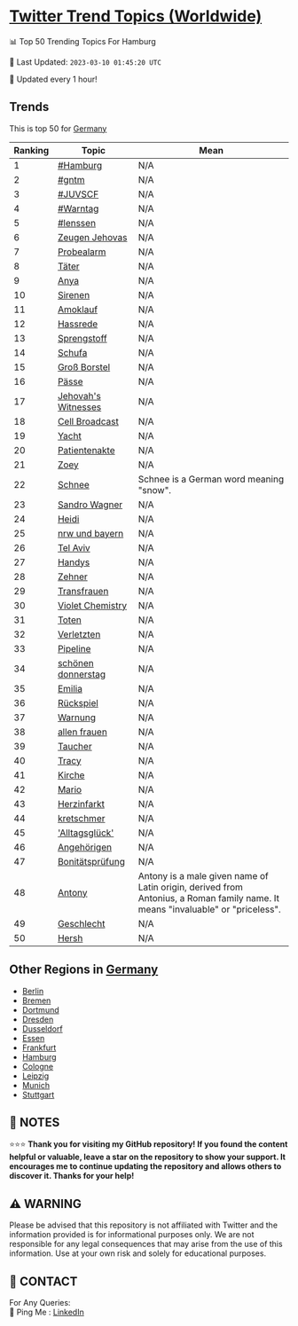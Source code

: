 [Twitter Trend Topics (Worldwide)](https://github.com/ErcinDedeoglu/Twitter-Trend-Topics)
==========


📊 Top 50 Trending Topics For Hamburg

📆 Last Updated: `2023-03-10 01:45:20 UTC`

🔧 Updated every 1 hour!


## Trends

This is top 50 for [Germany](</Germany>)

| Ranking | Topic | Mean |
| ------- | ------------ | ------------ |
| 1 | [#Hamburg](http://twitter.com/search?q=%23Hamburg) | N/A |
| 2 | [#gntm](http://twitter.com/search?q=%23gntm) | N/A |
| 3 | [#JUVSCF](http://twitter.com/search?q=%23JUVSCF) | N/A |
| 4 | [#Warntag](http://twitter.com/search?q=%23Warntag) | N/A |
| 5 | [#lenssen](http://twitter.com/search?q=%23lenssen) | N/A |
| 6 | [Zeugen Jehovas](http://twitter.com/search?q=Zeugen+Jehovas) | N/A |
| 7 | [Probealarm](http://twitter.com/search?q=Probealarm) | N/A |
| 8 | [Täter](http://twitter.com/search?q=T%c3%a4ter) | N/A |
| 9 | [Anya](http://twitter.com/search?q=Anya) | N/A |
| 10 | [Sirenen](http://twitter.com/search?q=Sirenen) | N/A |
| 11 | [Amoklauf](http://twitter.com/search?q=Amoklauf) | N/A |
| 12 | [Hassrede](http://twitter.com/search?q=Hassrede) | N/A |
| 13 | [Sprengstoff](http://twitter.com/search?q=Sprengstoff) | N/A |
| 14 | [Schufa](http://twitter.com/search?q=Schufa) | N/A |
| 15 | [Groß Borstel](http://twitter.com/search?q=Gro%c3%9f+Borstel) | N/A |
| 16 | [Pässe](http://twitter.com/search?q=P%c3%a4sse) | N/A |
| 17 | [Jehovah's Witnesses](http://twitter.com/search?q=Jehovah%27s+Witnesses) | N/A |
| 18 | [Cell Broadcast](http://twitter.com/search?q=Cell+Broadcast) | N/A |
| 19 | [Yacht](http://twitter.com/search?q=Yacht) | N/A |
| 20 | [Patientenakte](http://twitter.com/search?q=Patientenakte) | N/A |
| 21 | [Zoey](http://twitter.com/search?q=Zoey) | N/A |
| 22 | [Schnee](http://twitter.com/search?q=Schnee) | Schnee is a German word meaning "snow". |
| 23 | [Sandro Wagner](http://twitter.com/search?q=Sandro+Wagner) | N/A |
| 24 | [Heidi](http://twitter.com/search?q=Heidi) | N/A |
| 25 | [nrw und bayern](http://twitter.com/search?q=nrw+und+bayern) | N/A |
| 26 | [Tel Aviv](http://twitter.com/search?q=Tel+Aviv) | N/A |
| 27 | [Handys](http://twitter.com/search?q=Handys) | N/A |
| 28 | [Zehner](http://twitter.com/search?q=Zehner) | N/A |
| 29 | [Transfrauen](http://twitter.com/search?q=Transfrauen) | N/A |
| 30 | [Violet Chemistry](http://twitter.com/search?q=Violet+Chemistry) | N/A |
| 31 | [Toten](http://twitter.com/search?q=Toten) | N/A |
| 32 | [Verletzten](http://twitter.com/search?q=Verletzten) | N/A |
| 33 | [Pipeline](http://twitter.com/search?q=Pipeline) | N/A |
| 34 | [schönen donnerstag](http://twitter.com/search?q=sch%c3%b6nen+donnerstag) | N/A |
| 35 | [Emilia](http://twitter.com/search?q=Emilia) | N/A |
| 36 | [Rückspiel](http://twitter.com/search?q=R%c3%bcckspiel) | N/A |
| 37 | [Warnung](http://twitter.com/search?q=Warnung) | N/A |
| 38 | [allen frauen](http://twitter.com/search?q=allen+frauen) | N/A |
| 39 | [Taucher](http://twitter.com/search?q=Taucher) | N/A |
| 40 | [Tracy](http://twitter.com/search?q=Tracy) | N/A |
| 41 | [Kirche](http://twitter.com/search?q=Kirche) | N/A |
| 42 | [Mario](http://twitter.com/search?q=Mario) | N/A |
| 43 | [Herzinfarkt](http://twitter.com/search?q=Herzinfarkt) | N/A |
| 44 | [kretschmer](http://twitter.com/search?q=kretschmer) | N/A |
| 45 | ['Alltagsglück'](http://twitter.com/search?q=%27Alltagsgl%c3%bcck%27) | N/A |
| 46 | [Angehörigen](http://twitter.com/search?q=Angeh%c3%b6rigen) | N/A |
| 47 | [Bonitätsprüfung](http://twitter.com/search?q=Bonit%c3%a4tspr%c3%bcfung) | N/A |
| 48 | [Antony](http://twitter.com/search?q=Antony) | Antony is a male given name of Latin origin, derived from Antonius, a Roman family name. It means "invaluable" or "priceless". |
| 49 | [Geschlecht](http://twitter.com/search?q=Geschlecht) | N/A |
| 50 | [Hersh](http://twitter.com/search?q=Hersh) | N/A |



## Other Regions in [Germany](</Germany>)

* [Berlin](</Germany/Berlin.md>)
* [Bremen](</Germany/Bremen.md>)
* [Dortmund](</Germany/Dortmund.md>)
* [Dresden](</Germany/Dresden.md>)
* [Dusseldorf](</Germany/Dusseldorf.md>)
* [Essen](</Germany/Essen.md>)
* [Frankfurt](</Germany/Frankfurt.md>)
* [Hamburg](</Germany/Hamburg.md>)
* [Cologne](</Germany/Cologne.md>)
* [Leipzig](</Germany/Leipzig.md>)
* [Munich](</Germany/Munich.md>)
* [Stuttgart](</Germany/Stuttgart.md>)



## 📝 NOTES

⭐⭐⭐ **Thank you for visiting my GitHub repository! If you found the content helpful or valuable, leave a star on the repository to show your support. It encourages me to continue updating the repository and allows others to discover it. Thanks for your help!**


## ⚠️ WARNING

Please be advised that this repository is not affiliated with Twitter and the information provided is for informational purposes only. We are not responsible for any legal consequences that may arise from the use of this information. Use at your own risk and solely for educational purposes.


## 📨 CONTACT

 For Any Queries:  
            🏓 Ping Me : [LinkedIn](https://www.linkedin.com/in/ercindedeoglu/)
